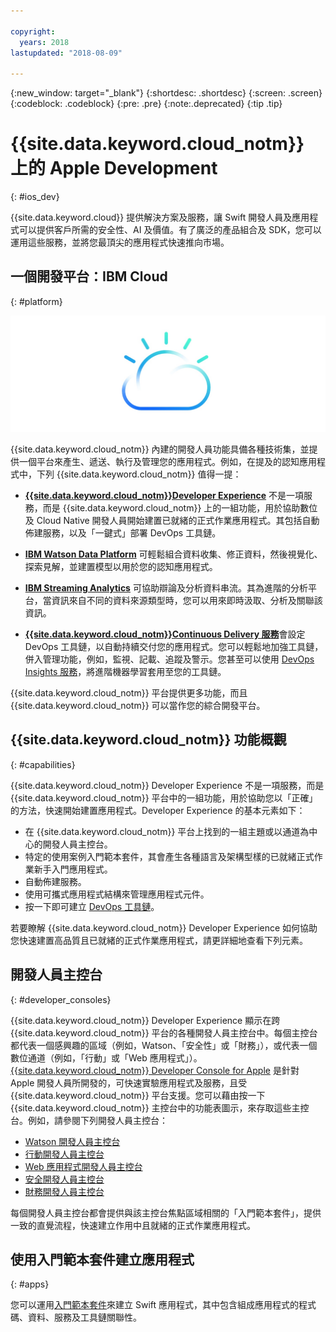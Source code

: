 ```yaml
---

copyright:
  years: 2018
lastupdated: "2018-08-09"

---
```

{:new_window: target="_blank"}
{:shortdesc: .shortdesc}
{:screen: .screen}
{:codeblock: .codeblock}
{:pre: .pre}
{:note:.deprecated}
{:tip .tip}

# {{site.data.keyword.cloud_notm}} 上的 Apple Development
{: #ios_dev}

{{site.data.keyword.cloud}} 提供解決方案及服務，讓 Swift 開發人員及應用程式可以提供客戶所需的安全性、AI 及價值。有了廣泛的產品組合及 SDK，您可以運用這些服務，並將您最頂尖的應用程式快速推向市場。


## 一個開發平台：IBM Cloud
{: #platform}

 ![開發人員類型](images/IBM_Cloud_icon.png "IBM Cloud")

{{site.data.keyword.cloud_notm}} 內建的開發人員功能具備各種技術集，並提供一個平台來產生、遞送、執行及管理您的應用程式。例如，在提及的認知應用程式中，下列 {{site.data.keyword.cloud_notm}} 值得一提：

* [**{{site.data.keyword.cloud_notm}}Developer Experience**](https://console.bluemix.net/docs/overview/dev-journey.html#dev-journey) 不是一項服務，而是 {{site.data.keyword.cloud_notm}} 上的一組功能，用於協助數位及 Cloud Native 開發人員開始建置已就緒的正式作業應用程式。其包括自動佈建服務，以及「一鍵式」部署 DevOps 工具鏈。

* [**IBM Watson Data Platform**](https://dataplatform.ibm.com) 可輕鬆組合資料收集、修正資料，然後視覺化、探索見解，並建置模型以用於您的認知應用程式。

* [**IBM Streaming Analytics**](../services/StreamingAnalytics/index.html#gettingstarted) 可協助辯論及分析資料串流。其為進階的分析平台，當資訊來自不同的資料來源類型時，您可以用來即時汲取、分析及關聯該資訊。

* [**{{site.data.keyword.cloud_notm}}Continuous Delivery 服務**](../services/ContinuousDelivery/index.html#cd_getting_started)會設定 DevOps 工具鏈，以自動持續交付您的應用程式。您可以輕鬆地加強工具鏈，併入管理功能，例如，監視、記載、追蹤及警示。您甚至可以使用 [DevOps Insights 服務](../services/DevOpsInsights/index.html#gettingstarted)，將進階機器學習套用至您的工具鏈。

{{site.data.keyword.cloud_notm}} 平台提供更多功能，而且 {{site.data.keyword.cloud_notm}} 可以當作您的綜合開發平台。

## {{site.data.keyword.cloud_notm}} 功能概觀
{: #capabilities}

{{site.data.keyword.cloud_notm}} Developer Experience 不是一項服務，而是 {{site.data.keyword.cloud_notm}} 平台中的一組功能，用於協助您以「正確」的方法，快速開始建置應用程式。Developer Experience 的基本元素如下：

* 在 {{site.data.keyword.cloud_notm}} 平台上找到的一組主題或以通道為中心的開發人員主控台。
* 特定的使用案例入門範本套件，其會產生各種語言及架構型樣的已就緒正式作業新手入門應用程式。
* 自動佈建服務。
* 使用可攜式應用程式結構來管理應用程式元件。
* 按一下即可建立 [DevOps 工具鏈](../services/ContinuousDelivery/index.html#cd_getting_started)。

若要瞭解 {{site.data.keyword.cloud_notm}} Developer Experience 如何協助您快速建置高品質且已就緒的正式作業應用程式，請更詳細地查看下列元素。

## 開發人員主控台
{: #developer_consoles}

{{site.data.keyword.cloud_notm}} Developer Experience 顯示在跨 {{site.data.keyword.cloud_notm}} 平台的各種開發人員主控台中。每個主控台都代表一個感興趣的區域（例如，Watson、「安全性」或「財務」），或代表一個數位通道（例如，「行動」或「Web 應用程式」）。[{{site.data.keyword.cloud_notm}} Developer Console for Apple](https://console.bluemix.net/developer/appledevelopment/dashboard) 是針對 Apple 開發人員所開發的，可快速實驗應用程式及服務，且受 {{site.data.keyword.cloud_notm}} 平台支援。您可以藉由按一下 {{site.data.keyword.cloud_notm}} 主控台中的功能表圖示，來存取這些主控台。例如，請參閱下列開發人員主控台：

* [Watson 開發人員主控台](https://console.bluemix.net/developer/watson/dashboard)
* [行動開發人員主控台](https://console.bluemix.net/developer/mobile/dashboard)
* [Web 應用程式開發人員主控台](https://console.bluemix.net/developer/appservice/dashboard)
* [安全開發人員主控台](https://console.bluemix.net/developer/security/dashboard)
* [財務開發人員主控台](https://console.bluemix.net/developer/finance/dashboard)

<!--Cloud native development is the process of developing apps that are optimized to leverage capabilities engendered from running on the cloud.  Flexibility, portability, scaling, rapid development, continuous delivery, and a close coupling development and operations ("devops) are characteristics of cloud applications. The {{site.data.keyword.cloud}} Developer Experience quickly gets you started building cloud native applications that are ready for team development and bound for production use.-->


<!--![Overview of elements of the {{site.data.keyword.cloud_notm}} Developer Experience](images/elements_of_devex.png "Overview of elements of the {{site.data.keyword.cloud_notm}} Developer Experience") <br> *Overview of elements of the {{site.data.keyword.cloud_notm}} Developer Experience*-->

每個開發人員主控台都會提供與該主控台焦點區域相關的「入門範本套件」，提供一致的直覺流程，快速建立作用中且就緒的正式作業應用程式。

## 使用入門範本套件建立應用程式
{: #apps}

您可以運用[入門範本套件](starter_kit/starter_kits.html)來建立 Swift 應用程式，其中包含組成應用程式的程式碼、資料、服務及工具鏈關聯性。
